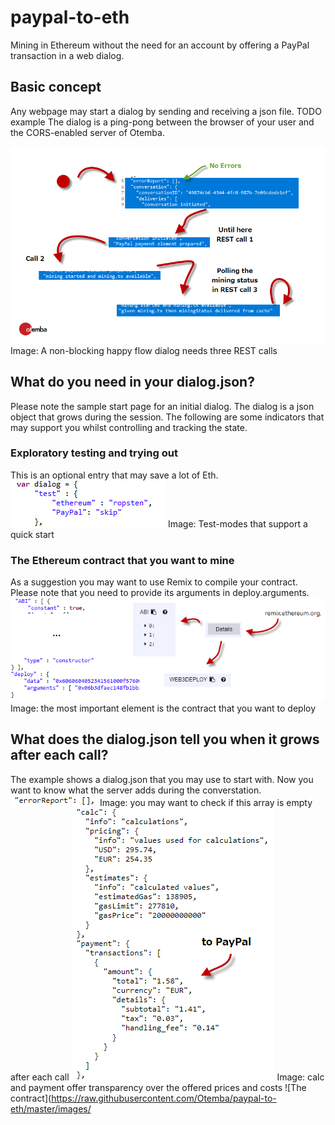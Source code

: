 ﻿# paypal-to-eth
Mining in Ethereum without the need for an account by offering a PayPal transaction in a web dialog.
## Basic concept
Any webpage may start a dialog by sending and receiving a json file. TODO example
The dialog is a ping-pong between the browser of your user and the CORS-enabled server of Otemba.

![States of a happy flow](https://raw.githubusercontent.com/Otemba/paypal-to-eth/master/images/statesWithText.png)
Image: A non-blocking happy flow dialog needs three REST calls
## What do you need in your dialog.json?
Please note the sample start page for an initial dialog. The dialog is a json object that grows during the session. The following are some indicators that may support you whilst controlling and tracking the state.
### Exploratory testing and trying out
This is an optional entry that may save a lot of Eth.
![Test Modes](https://raw.githubusercontent.com/Otemba/paypal-to-eth/master/images/testModes.png)
Image: Test-modes that support a quick start
### The Ethereum contract that you want to mine
As a suggestion you may want to use Remix to compile your contract. Please note that you need to provide its arguments in deploy.arguments.
	![The contract](https://raw.githubusercontent.com/Otemba/paypal-to-eth/master/images/theContract.png)
Image: the most important element is the contract that you want to deploy
## What does the dialog.json tell you when it grows after each call?
The example shows a dialog.json that you may use to start with. Now you want to know what the server adds during the converstation.
![The errorReport](https://raw.githubusercontent.com/Otemba/paypal-to-eth/master/images/errorReport.png)
Image: you may want to check if this array is empty after each call
![The calculation](https://raw.githubusercontent.com/Otemba/paypal-to-eth/master/images/theCalculation.png)
Image: calc and payment offer transparency over the offered prices and costs
![The contract](https://raw.githubusercontent.com/Otemba/paypal-to-eth/master/images/

 

<!--stackedit_data:
eyJoaXN0b3J5IjpbNzMyMzU4MDg3LDQ1NjU3OTQ5NywxMTk1Nz
E0ODM5LC0xMTYwNTM1NjMsMTc4MDE2Njc1NCwyMjMyOTU1Miwt
MTQ4NjMyMDMyMCwtNDEwMDAwNzIzLC02MzY3NDA2ODIsMTUzOD
M2NDQ1NiwxMzc5NjkzNDk5LDc1NTUyOTU1OF19
-->